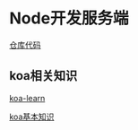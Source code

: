 # Node开发服务端

[仓库代码](https://github.com/hbbaly/node)

## koa相关知识

[koa-learn](https://github.com/hbbaly/koa2-learn)

[koa基本知识](https://hbbaly.github.io/nodeJs/koa2.html)